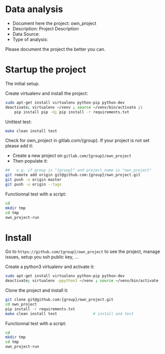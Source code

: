 # Data analysis
- Document here the project: own_project
- Description: Project Description
- Data Source:
- Type of analysis:

Please document the project the better you can.

# Startup the project

The initial setup.

Create virtualenv and install the project:
```bash
sudo apt-get install virtualenv python-pip python-dev
deactivate; virtualenv ~/venv ; source ~/venv/bin/activate ;\
    pip install pip -U; pip install -r requirements.txt
```

Unittest test:
```bash
make clean install test
```

Check for own_project in gitlab.com/{group}.
If your project is not set please add it:

- Create a new project on `gitlab.com/{group}/own_project`
- Then populate it:

```bash
##   e.g. if group is "{group}" and project_name is "own_project"
git remote add origin git@github.com:{group}/own_project.git
git push -u origin master
git push -u origin --tags
```

Functionnal test with a script:

```bash
cd
mkdir tmp
cd tmp
own_project-run
```

# Install

Go to `https://github.com/{group}/own_project` to see the project, manage issues,
setup you ssh public key, ...

Create a python3 virtualenv and activate it:

```bash
sudo apt-get install virtualenv python-pip python-dev
deactivate; virtualenv -ppython3 ~/venv ; source ~/venv/bin/activate
```

Clone the project and install it:

```bash
git clone git@github.com:{group}/own_project.git
cd own_project
pip install -r requirements.txt
make clean install test                # install and test
```
Functionnal test with a script:

```bash
cd
mkdir tmp
cd tmp
own_project-run
```
